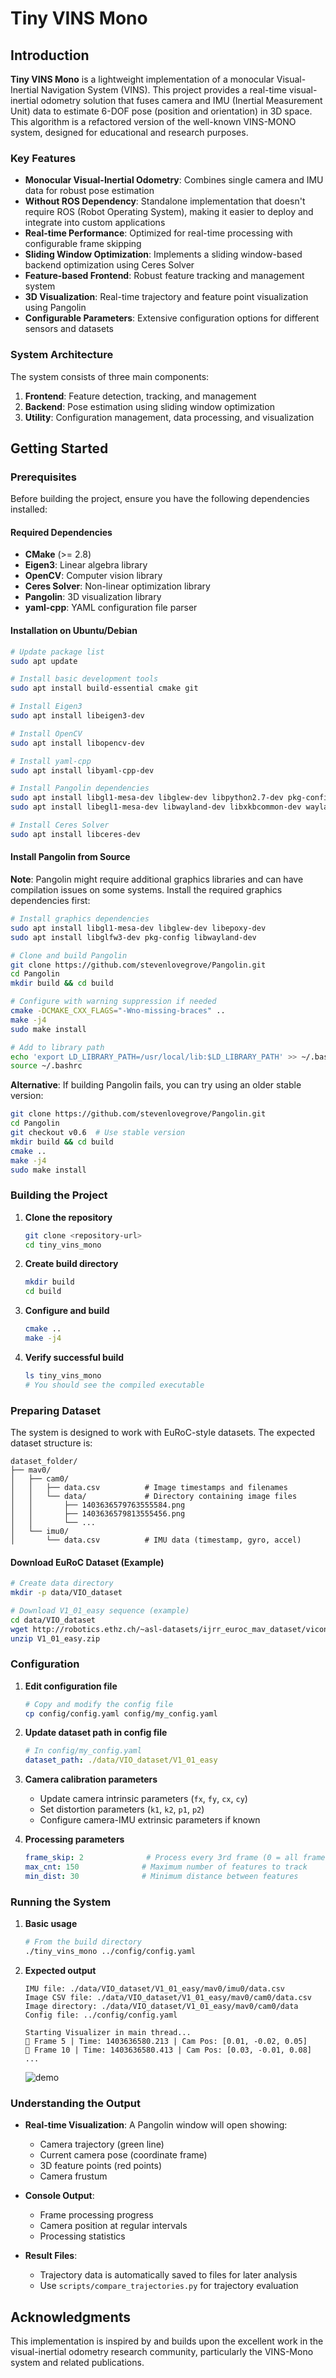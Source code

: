 # Tiny VINS Mono

## Introduction

**Tiny VINS Mono** is a lightweight implementation of a monocular Visual-Inertial Navigation System (VINS). This project provides a real-time visual-inertial odometry solution that fuses camera and IMU (Inertial Measurement Unit) data to estimate 6-DOF pose (position and orientation) in 3D space. This algorithm is a refactored version of the well-known VINS-MONO system, designed for educational and research purposes.

### Key Features

- **Monocular Visual-Inertial Odometry**: Combines single camera and IMU data for robust pose estimation
- **Without ROS Dependency**: Standalone implementation that doesn't require ROS (Robot Operating System), making it easier to deploy and integrate into custom applications
- **Real-time Performance**: Optimized for real-time processing with configurable frame skipping
- **Sliding Window Optimization**: Implements a sliding window-based backend optimization using Ceres Solver
- **Feature-based Frontend**: Robust feature tracking and management system
- **3D Visualization**: Real-time trajectory and feature point visualization using Pangolin
- **Configurable Parameters**: Extensive configuration options for different sensors and datasets

### System Architecture

The system consists of three main components:

1. **Frontend**: Feature detection, tracking, and management
2. **Backend**: Pose estimation using sliding window optimization
3. **Utility**: Configuration management, data processing, and visualization

## Getting Started


### Prerequisites

Before building the project, ensure you have the following dependencies installed:

#### Required Dependencies

- **CMake** (>= 2.8)
- **Eigen3**: Linear algebra library
- **OpenCV**: Computer vision library
- **Ceres Solver**: Non-linear optimization library
- **Pangolin**: 3D visualization library
- **yaml-cpp**: YAML configuration file parser

#### Installation on Ubuntu/Debian

```bash
# Update package list
sudo apt update

# Install basic development tools
sudo apt install build-essential cmake git

# Install Eigen3
sudo apt install libeigen3-dev

# Install OpenCV
sudo apt install libopencv-dev

# Install yaml-cpp
sudo apt install libyaml-cpp-dev

# Install Pangolin dependencies
sudo apt install libgl1-mesa-dev libglew-dev libpython2.7-dev pkg-config
sudo apt install libegl1-mesa-dev libwayland-dev libxkbcommon-dev wayland-protocols

# Install Ceres Solver
sudo apt install libceres-dev
```

#### Install Pangolin from Source

**Note**: Pangolin might require additional graphics libraries and can have compilation issues on some systems. Install the required graphics dependencies first:

```bash
# Install graphics dependencies
sudo apt install libgl1-mesa-dev libglew-dev libepoxy-dev
sudo apt install libglfw3-dev pkg-config libwayland-dev

# Clone and build Pangolin
git clone https://github.com/stevenlovegrove/Pangolin.git
cd Pangolin
mkdir build && cd build

# Configure with warning suppression if needed
cmake -DCMAKE_CXX_FLAGS="-Wno-missing-braces" ..
make -j4
sudo make install

# Add to library path
echo 'export LD_LIBRARY_PATH=/usr/local/lib:$LD_LIBRARY_PATH' >> ~/.bashrc
source ~/.bashrc
```

**Alternative**: If building Pangolin fails, you can try using an older stable version:
```bash
git clone https://github.com/stevenlovegrove/Pangolin.git
cd Pangolin
git checkout v0.6  # Use stable version
mkdir build && cd build
cmake ..
make -j4
sudo make install
```

### Building the Project

1. **Clone the repository**
   ```bash
   git clone <repository-url>
   cd tiny_vins_mono
   ```

2. **Create build directory**
   ```bash
   mkdir build
   cd build
   ```

3. **Configure and build**
   ```bash
   cmake ..
   make -j4
   ```

4. **Verify successful build**
   ```bash
   ls tiny_vins_mono
   # You should see the compiled executable
   ```

### Preparing Dataset

The system is designed to work with EuRoC-style datasets. The expected dataset structure is:

```
dataset_folder/
├── mav0/
│   ├── cam0/
│   │   ├── data.csv          # Image timestamps and filenames
│   │   └── data/             # Directory containing image files
│   │       ├── 1403636579763555584.png
│   │       ├── 1403636579813555456.png
│   │       └── ...
│   └── imu0/
│       └── data.csv          # IMU data (timestamp, gyro, accel)
```

#### Download EuRoC Dataset (Example)

```bash
# Create data directory
mkdir -p data/VIO_dataset

# Download V1_01_easy sequence (example)
cd data/VIO_dataset
wget http://robotics.ethz.ch/~asl-datasets/ijrr_euroc_mav_dataset/vicon_room1/V1_01_easy/V1_01_easy.zip
unzip V1_01_easy.zip
```

### Configuration

1. **Edit configuration file**
   ```bash
   # Copy and modify the config file
   cp config/config.yaml config/my_config.yaml
   ```

2. **Update dataset path in config file**
   ```yaml
   # In config/my_config.yaml
   dataset_path: ./data/VIO_dataset/V1_01_easy
   ```

3. **Camera calibration parameters**
   - Update camera intrinsic parameters (`fx`, `fy`, `cx`, `cy`)
   - Set distortion parameters (`k1`, `k2`, `p1`, `p2`)
   - Configure camera-IMU extrinsic parameters if known

4. **Processing parameters**
   ```yaml
   frame_skip: 2              # Process every 3rd frame (0 = all frames)
   max_cnt: 150              # Maximum number of features to track
   min_dist: 30              # Minimum distance between features
   ```

### Running the System

1. **Basic usage**
   ```bash
   # From the build directory
   ./tiny_vins_mono ../config/config.yaml
   ```

2. **Expected output**
   ```
   IMU file: ./data/VIO_dataset/V1_01_easy/mav0/imu0/data.csv
   Image CSV file: ./data/VIO_dataset/V1_01_easy/mav0/cam0/data.csv
   Image directory: ./data/VIO_dataset/V1_01_easy/mav0/cam0/data
   Config file: ../config/config.yaml
   
   Starting Visualizer in main thread...
   🎯 Frame 5 | Time: 1403636580.213 | Cam Pos: [0.01, -0.02, 0.05]
   🎯 Frame 10 | Time: 1403636580.413 | Cam Pos: [0.03, -0.01, 0.08]
   ...
   ```

    ![demo](./asset/tiny_vins_mono.gif)

### Understanding the Output

- **Real-time Visualization**: A Pangolin window will open showing:
  - Camera trajectory (green line)
  - Current camera pose (coordinate frame)
  - 3D feature points (red points)
  - Camera frustum

- **Console Output**: 
  - Frame processing progress
  - Camera position at regular intervals
  - Processing statistics

- **Result Files**: 
  - Trajectory data is automatically saved to files for later analysis
  - Use `scripts/compare_trajectories.py` for trajectory evaluation



## Acknowledgments

This implementation is inspired by and builds upon the excellent work in the visual-inertial odometry research community, particularly the VINS-Mono system and related publications.